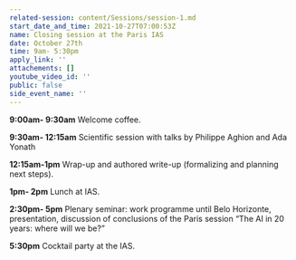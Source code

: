 ```yaml
---
related-session: content/Sessions/session-1.md
start_date_and_time: 2021-10-27T07:00:53Z
name: Closing session at the Paris IAS
date: October 27th
time: 9am- 5:30pm
apply_link: ''
attachements: []
youtube_video_id: ''
public: false
side_event_name: ''
---
```


**9:00am- 9:30am** Welcome coffee.

**9:30am- 12:15am** Scientific session with talks by Philippe Aghion and Ada Yonath

**12:15am-1pm** Wrap-up and authored write-up (formalizing and planning next steps).

**1pm- 2pm** Lunch at IAS.

**2:30pm- 5pm** Plenary seminar: work programme until Belo Horizonte, presentation, discussion of conclusions of the Paris session “The AI in 20 years: where will we be?”

**5:30pm** Cocktail party at the IAS.
